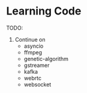 # Learning Code

TODO:
1. Continue on 
    - asyncio
    - ffmpeg
    - genetic-algorithm
    - gstreamer
    - kafka
    - webrtc
    - websocket
